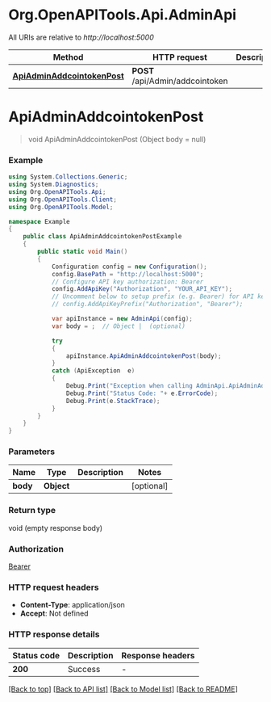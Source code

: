 # Org.OpenAPITools.Api.AdminApi

All URIs are relative to *http://localhost:5000*

Method | HTTP request | Description
------------- | ------------- | -------------
[**ApiAdminAddcointokenPost**](AdminApi.md#apiadminaddcointokenpost) | **POST** /api/Admin/addcointoken | 


<a name="apiadminaddcointokenpost"></a>
# **ApiAdminAddcointokenPost**
> void ApiAdminAddcointokenPost (Object body = null)



### Example
```csharp
using System.Collections.Generic;
using System.Diagnostics;
using Org.OpenAPITools.Api;
using Org.OpenAPITools.Client;
using Org.OpenAPITools.Model;

namespace Example
{
    public class ApiAdminAddcointokenPostExample
    {
        public static void Main()
        {
            Configuration config = new Configuration();
            config.BasePath = "http://localhost:5000";
            // Configure API key authorization: Bearer
            config.AddApiKey("Authorization", "YOUR_API_KEY");
            // Uncomment below to setup prefix (e.g. Bearer) for API key, if needed
            // config.AddApiKeyPrefix("Authorization", "Bearer");

            var apiInstance = new AdminApi(config);
            var body = ;  // Object |  (optional) 

            try
            {
                apiInstance.ApiAdminAddcointokenPost(body);
            }
            catch (ApiException  e)
            {
                Debug.Print("Exception when calling AdminApi.ApiAdminAddcointokenPost: " + e.Message );
                Debug.Print("Status Code: "+ e.ErrorCode);
                Debug.Print(e.StackTrace);
            }
        }
    }
}
```

### Parameters

Name | Type | Description  | Notes
------------- | ------------- | ------------- | -------------
 **body** | **Object**|  | [optional] 

### Return type

void (empty response body)

### Authorization

[Bearer](../README.md#Bearer)

### HTTP request headers

 - **Content-Type**: application/json
 - **Accept**: Not defined

### HTTP response details
| Status code | Description | Response headers |
|-------------|-------------|------------------|
| **200** | Success |  -  |

[[Back to top]](#) [[Back to API list]](../README.md#documentation-for-api-endpoints) [[Back to Model list]](../README.md#documentation-for-models) [[Back to README]](../README.md)

